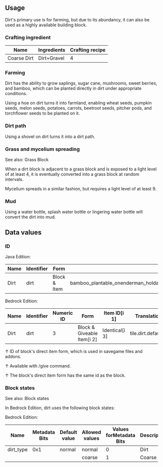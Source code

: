 ## Usage
Dirt's primary use is for farming, but due to its abundancy, it can also be used as a highly available building block.

### Crafting ingredient
| Name        | Ingredients | Crafting recipe |
|-------------|-------------|-----------------|
| Coarse Dirt | Dirt+Gravel | 4               |

### Farming
Dirt has the ability to grow saplings, sugar cane, mushrooms, sweet berries, and bamboo, which can be planted directly in dirt under appropriate conditions.

Using a hoe on dirt turns it into farmland, enabling wheat seeds, pumpkin seeds, melon seeds, potatoes, carrots, beetroot seeds, pitcher pods, and torchflower seeds to be planted on it.

### Dirt path
Using a shovel on dirt turns it into a dirt path.

### Grass and mycelium spreading
See also: Grass Block

When a dirt block is adjacent to a grass block and is exposed to a light level of at least 4, it is eventually converted into a grass block at random intervals.

Mycelium spreads in a similar fashion, but requires a light level of at least 9.

### Mud
Using a water bottle, splash water bottle or lingering water bottle will convert the dirt into mud.

## Data values
### ID
Java Edition:

| Name | Identifier | Form         | Block tags                                                                                                                                        | Translation key      |
|------|------------|--------------|---------------------------------------------------------------------------------------------------------------------------------------------------|----------------------|
| Dirt | dirt       | Block & Item | bamboo_plantable_onenderman_holdabledripstone_replaceable_blocksmoss_replaceablelush_ground_replaceablemineable/shoveldirt#sniffer_diggable_block | block.minecraft.dirt |

Bedrock Edition:

| Name | Identifier | Numeric ID | Form                       | Item ID[i 1]   | Translation key        |
|------|------------|------------|----------------------------|----------------|------------------------|
| Dirt | dirt       | 3          | Block & Giveable Item[i 2] | Identical[i 3] | tile.dirt.default.name |


↑ ID of block's direct item form, which is used in savegame files and addons.

↑ Available with /give command.

↑ The block's direct item form has the same id as the block.


### Block states
See also: Block states

In Bedrock Edition, dirt uses the following block states:

Bedrock Edition:

| Name      | Metadata Bits | Default value | Allowed values | Values forMetadata Bits | Description |
|-----------|---------------|---------------|----------------|-------------------------|-------------|
| dirt_type | 0x1           | normal        | normal         | 0                       | Dirt        |
|           |               |               | coarse         | 1                       | Coarse Dirt |




